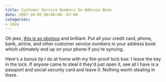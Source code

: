 ```yaml
---
title: Customer Service Numbers In Address Book
date: 2007-10-05 00:00:00 -07:00
categories:
- Idea
---
```


<p>Oh jeez, <a href="http://www.43folders.com/2007/10/05/customer-service-address-book">this is so obvious</a> and brilliant. Put all your credit card, phone, bank, airline, and other customer service numbers in your address book which ultimately end up on your phone if you're syncing.</p>

<p>Here's a bonus tip I do at home with my fire-proof lock box: I leave the key in the lock. If anyone came to steal it they'd just open it, see all I have is a passport and social security card and leave it. Nothing worth stealing in there.</p>
